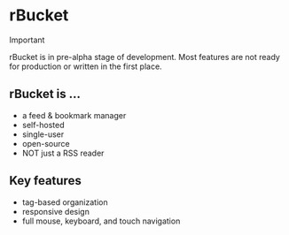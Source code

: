 # rBucket

> [!IMPORTANT]  
> rBucket is in pre-alpha stage of development.
> Most features are not ready for production or written in the first place.

## rBucket is ...

- a feed & bookmark manager
- self-hosted
- single-user
- open-source
- NOT just a RSS reader

## Key features

- tag-based organization
- responsive design
- full mouse, keyboard, and touch navigation
